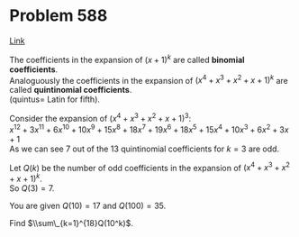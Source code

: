 # Problem 588

[Link](https://projecteuler.net/problem=588)

The coefficients in the expansion of $(x+1)^k$ are called **binomial coefficients**.  
Analoguously the coefficients in the expansion of $(x^4+x^3+x^2+x+1)^k$ are called **quintinomial coefficients**.  
(quintus= Latin for fifth). 

Consider the expansion of $(x^4+x^3+x^2+x+1)^3$:  
$x^{12}+3x^{11}+6x^{10}+10x^9+15x^8+18x^7+19x^6+18x^5+15x^4+10x^3+6x^2+3x+1$  
As we can see $7$ out of the $13$ quintinomial coefficients for $k=3$ are odd. 

Let $Q(k)$ be the number of odd coefficients in the expansion of $(x^4+x^3+x^2+x+1)^k$.  
So $Q(3)=7$. 

You are given $Q(10)=17$ and $Q(100)=35$. 

Find $\\sum\_{k=1}^{18}Q(10^k)$.